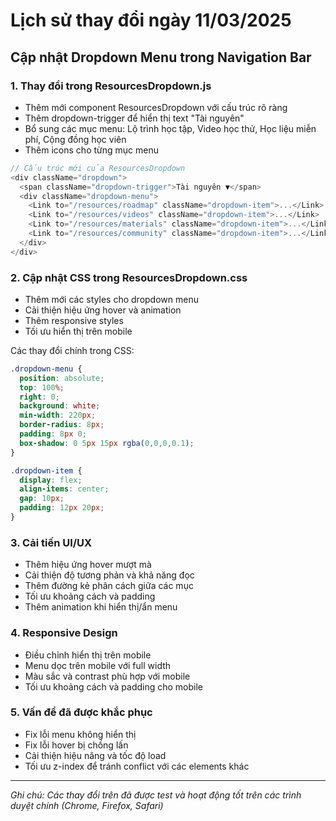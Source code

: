 # Lịch sử thay đổi ngày 11/03/2025

## Cập nhật Dropdown Menu trong Navigation Bar

### 1. Thay đổi trong ResourcesDropdown.js
- Thêm mới component ResourcesDropdown với cấu trúc rõ ràng
- Thêm dropdown-trigger để hiển thị text "Tài nguyên"
- Bổ sung các mục menu: Lộ trình học tập, Video học thử, Học liệu miễn phí, Cộng đồng học viên
- Thêm icons cho từng mục menu

```javascript
// Cấu trúc mới của ResourcesDropdown
<div className="dropdown">
  <span className="dropdown-trigger">Tài nguyên ▼</span>
  <div className="dropdown-menu">
    <Link to="/resources/roadmap" className="dropdown-item">...</Link>
    <Link to="/resources/videos" className="dropdown-item">...</Link>
    <Link to="/resources/materials" className="dropdown-item">...</Link>
    <Link to="/resources/community" className="dropdown-item">...</Link>
  </div>
</div>
```

### 2. Cập nhật CSS trong ResourcesDropdown.css
- Thêm mới các styles cho dropdown menu
- Cải thiện hiệu ứng hover và animation
- Thêm responsive styles
- Tối ưu hiển thị trên mobile

Các thay đổi chính trong CSS:
```css
.dropdown-menu {
  position: absolute;
  top: 100%;
  right: 0;
  background: white;
  min-width: 220px;
  border-radius: 8px;
  padding: 8px 0;
  box-shadow: 0 5px 15px rgba(0,0,0,0.1);
}

.dropdown-item {
  display: flex;
  align-items: center;
  gap: 10px;
  padding: 12px 20px;
}
```

### 3. Cải tiến UI/UX
- Thêm hiệu ứng hover mượt mà
- Cải thiện độ tương phản và khả năng đọc
- Thêm đường kẻ phân cách giữa các mục
- Tối ưu khoảng cách và padding
- Thêm animation khi hiển thị/ẩn menu

### 4. Responsive Design
- Điều chỉnh hiển thị trên mobile
- Menu dọc trên mobile với full width
- Màu sắc và contrast phù hợp với mobile
- Tối ưu khoảng cách và padding cho mobile

### 5. Vấn đề đã được khắc phục
- Fix lỗi menu không hiển thị
- Fix lỗi hover bị chồng lấn
- Cải thiện hiệu năng và tốc độ load
- Tối ưu z-index để tránh conflict với các elements khác

---
*Ghi chú: Các thay đổi trên đã được test và hoạt động tốt trên các trình duyệt chính (Chrome, Firefox, Safari)*
